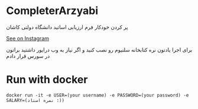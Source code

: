# CompleterArzyabi
پر کردن خودکار فرم ارزیابی اساتید دانشگاه دولتی کاشان

[See on Instagram](https://www.instagram.com/p/BsgN-iTA2Xqx1A8kG92amRlf3PXqGDVk3EDNxs0/)

برای اجرا یادتون نره کتابخانه سلنیوم رو نصب کنید و اگر نیاز به وب درایور داشتید براتون در سورس قرار دادم

# Run with docker

`docker run -it -e USER=(your username) -e PASSWORD=(your password) -e SALARY=(نمره استاد :))`
